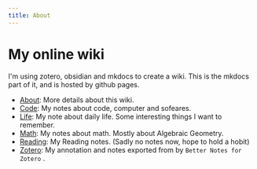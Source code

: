 ```yaml
---
title: About
---
```

# My online wiki
I'm using zotero, obsidian and mkdocs to create a wiki.
This is the mkdocs part of it, and is hosted by github pages.

- [About](/wiki/About/index): More details about this wiki.
- [Code](/wiki/Code/index): My notes about code, computer and sofeares.
- [Life](/wiki/Life/index): My note about daily life. Some interesting things I want to remember.
- [Math](/wiki/Math/index): My notes about math. Mostly about Algebraic Geometry.
- [Reading](/wiki/Reading/index): My Reading notes. (Sadly no notes now, hope to hold a hobit)
- [Zotero](/wiki/zotero/index): My annotation and notes exported from by `Better Notes for Zotero` .
